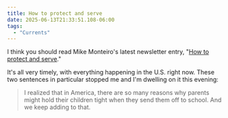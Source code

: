 ```yaml
---
title: How to protect and serve
date: 2025-06-13T21:33:51.108-06:00
tags:
  - "Currents"
---
```


I think you should read Mike Monteiro's latest newsletter entry, "[How to protect and serve](https://buttondown.com/monteiro/archive/how-to-protect-and-serve/)."

It's all very timely, with everything happening in the U.S. right now. These two sentences in particular stopped me and I'm dwelling on it this evening:

> I realized that in America, there are so many reasons why parents might hold their children tight when they send them off to school. And we keep adding to that.